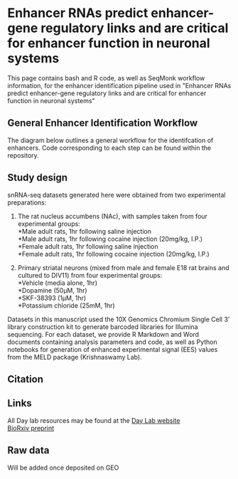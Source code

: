 # **Enhancer RNAs predict enhancer-gene regulatory links and are critical for enhancer function in neuronal systems**


This page contains bash and R code, as well as SeqMonk workflow information, for the enhancer identification pipeline used in "Enhancer RNAs predict enhancer-gene regulatory links and are critical for enhancer function in neuronal systems"  


## **General Enhancer Identification Workflow**

The diagram below outlines a general workflow for the identifcation of enhancers. Code corresponding to each step can be found within the repository. 

## **Study design**

snRNA-seq datasets generated here were obtained from two experimental preparations:

1. The rat nucleus accumbens (NAc), with samples taken from four experimental groups:  
	*Male adult rats, 1hr following saline injection  
	*Male adult rats, 1hr following cocaine injection (20mg/kg, I.P.)  
	*Female adult rats, 1hr following saline injection  
	*Female adult rats, 1hr following cocaine injection (20mg/kg, I.P.)  

2. Primary striatal neurons (mixed from male and female E18 rat brains and cultured to DIV11) from four experimental groups:  
	*Vehicle (media alone, 1hr)  
	*Dopamine (50µM, 1hr)  
	*SKF-38393 (1µM, 1hr)  
	*Potassium chloride (25mM, 1hr)  

Datasets in this manuscript used the 10X Genomics Chromium Single Cell 3’ library construction kit to generate barcoded libraries for Illumina sequencing. For each dataset, we provide R Markdown and Word documents containing analysis parameters and code, as well as Python notebooks for generation of enhanced experimental signal (EES) values from the MELD package (Krishnaswamy Lab).  


## **Citation**




## **Links**

All Day lab resources may be found at the [Day Lab website](http://day-lab.org/resources)  
[BioRxiv preprint](https://www.biorxiv.org/content/10.1101/270967v3)  


## **Raw data**

Will be added once deposited on GEO

